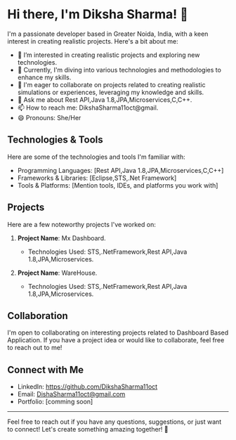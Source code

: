 # Hi there, I'm Diksha Sharma! 👋

I'm a passionate developer based in Greater Noida, India, with a keen interest in creating realistic projects. Here's a bit about me:

- 👀 I’m interested in creating realistic projects and exploring new technologies.
- 🌱 Currently, I'm diving into various technologies and methodologies to enhance my skills.
- 💼 I'm eager to collaborate on projects related to creating realistic simulations or experiences, leveraging my knowledge and skills.
- 💬 Ask me about Rest API,Java 1.8,JPA,Microservices,C,C++.
- 📫 How to reach me: DikshaSharma11oct@gmail.
- 😄 Pronouns: She/Her

## Technologies & Tools
Here are some of the technologies and tools I'm familiar with:
- Programming Languages: [Rest API,Java 1.8,JPA,Microservices,C,C++]
- Frameworks & Libraries: [Eclipse,STS,.Net Framework]
- Tools & Platforms: [Mention tools, IDEs, and platforms you work with]

## Projects
Here are a few noteworthy projects I've worked on:
1. **Project Name**: Mx Dashboard.
   - Technologies Used: STS,.NetFramework,Rest API,Java 1.8,JPA,Microservices.
  
2. **Project Name**: WareHouse.
   - Technologies Used: STS,.NetFramework,Rest API,Java 1.8,JPA,Microservices.
  

## Collaboration
I'm open to collaborating on interesting projects related to Dashboard Based Application. If you have a project idea or would like to collaborate, feel free to reach out to me!

## Connect with Me
- LinkedIn: https://github.com/DikshaSharma11oct
- Email: DishaSharma11oct@gmail.com
- Portfolio: [comming soon]

---

Feel free to reach out if you have any questions, suggestions, or just want to connect! Let's create something amazing together! 🚀

